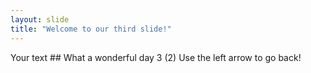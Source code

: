 ```yaml
---
layout: slide
title: "Welcome to our third slide!"
---
```

Your text ## What a wonderful day 3 (2)
Use the left arrow to go back!
